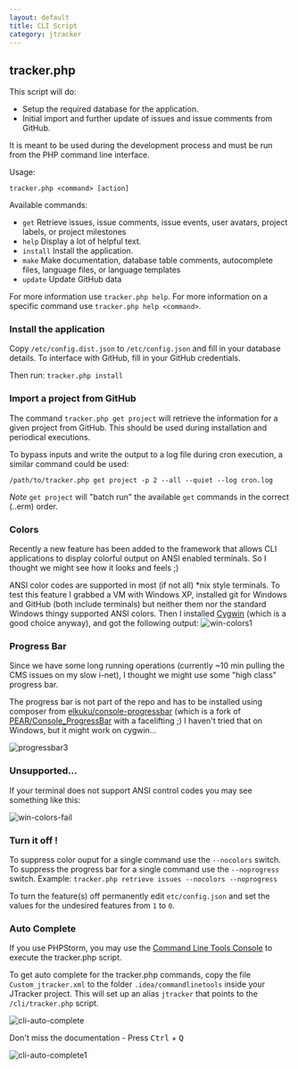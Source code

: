 ```yaml
---
layout: default
title: CLI Script
category: jtracker
---
```


## tracker.php

This script will do:

* Setup the required database for the application.
* Initial import and further update of issues and issue comments from GitHub.

It is meant to be used during the development process and must be run from the PHP command line interface.

Usage:

`tracker.php <command> [action]`

Available commands:

* `get` Retrieve issues, issue comments, issue events, user avatars, project labels, or project milestones
* `help` Display a lot of helpful text.
* `install` Install the application.
* `make` Make documentation, database table comments, autocomplete files, language files, or language templates
* `update` Update GitHub data

For more information use `tracker.php help`.
For more information on a specific command use `tracker.php help <command>`.

### Install the application

Copy `/etc/config.dist.json` to `/etc/config.json` and fill in your database details.  To interface with GitHub, fill in your GitHub credentials.

Then run:
`tracker.php install`

### Import a project from GitHub

The command `tracker.php get project` will retrieve the information for a given project from GitHub.
This should be used during installation and periodical executions.

To bypass inputs and write the output to a log file during cron execution, a similar command could be used:

`/path/to/tracker.php get project -p 2 --all --quiet --log cron.log`

*Note* `get project` will "batch run" the available `get` commands in the correct (..erm) order.

### Colors
Recently a new feature has been added to the framework that allows CLI applications to display colorful output on ANSI enabled terminals. So I thought we might see how it looks and feels ;)

ANSI color codes are supported in most (if not all) *nix style terminals.
To test this feature I grabbed a VM with Windows XP, installed git for Windows and GitHub (both include terminals) but neither them nor the standard Windows thingy supported ANSI colors.
Then I installed [Cygwin](http://www.cygwin.com/) (which is a good choice anyway), and got the following output:
![win-colors1](https://f.cloud.github.com/assets/33978/491726/2c5ff9b4-ba54-11e2-80eb-76a29914d58a.png)

### Progress Bar
Since we have some long running operations (currently ~10 min pulling the CMS issues on my slow i-net), I thought we might use some "high class" progress bar.

The progress bar is not part of the repo and has to be installed using composer from [elkuku/console-progressbar](https://packagist.org/packages/elkuku/console-progressbar) (which is a fork of [PEAR/Console_ProgressBar](http://pear.php.net/package/Console_ProgressBar) with a facelifting ;)
I haven't tried that on Windows, but it might work on cygwin...

![progressbar3](https://f.cloud.github.com/assets/33978/491733/a36ce152-ba54-11e2-8c06-179b6a379876.png)

### Unsupported...
If your terminal does not support ANSI control codes you may see something like this:

![win-colors-fail](https://f.cloud.github.com/assets/33978/491728/57cc233e-ba54-11e2-9c6b-154ad99488fd.png)

### Turn it off !
To suppress color ouput for a single command use the `--nocolors` switch.
To suppress the progress bar for a single command use the `--noprogress` switch.
Example:
`tracker.php retrieve issues --nocolors --noprogress`

To turn the feature(s) off permanently edit `etc/config.json` and set the values for the undesired features from `1` to `0`.

### Auto Complete
If you use PHPStorm, you may use the [Command Line Tools Console](http://www.jetbrains.com/phpstorm/webhelp/command-line-tools-console-tool-window.html) to execute the tracker.php script.

To get auto complete for the tracker.php commands, copy the file `Custom_jtracker.xml` to the folder `.idea/commandlinetools` inside your JTracker project. This will set up an alias `jtracker` that points to the `/cli/tracker.php` script.

![cli-auto-complete](https://f.cloud.github.com/assets/2059654/738999/cc8f5ba2-e351-11e2-8389-8fbb1e4a3243.png)

Don't miss the documentation - Press <kbd>Ctrl</kbd> + <kbd>Q</kbd>

![cli-auto-complete1](https://f.cloud.github.com/assets/2059654/739003/d0295894-e351-11e2-8ee6-973d8741a3cd.png)
